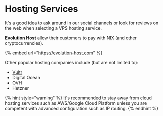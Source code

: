 # Hosting Services

It's a good idea to ask around in our social channels or look for reviews on the web when selecting a VPS hosting service. 

**Evolution Host** allow their customers to pay with NIX \(and other cryptocurrencies\).

{% embed url="https://evolution-host.com" %}

Other popular hosting companies include \(but are not limited to\): 

* [Vultr](https://www.vultr.com/?ref=7277506)
* Digital Ocean
* OVH
* Hetzner

{% hint style="warning" %}
It's recommended to stay away from cloud hosting services such as AWS/Google Cloud Platform unless you are competent with advanced configuration such as IP routing. 
{% endhint %}

